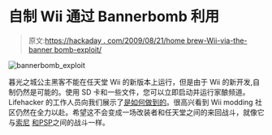 # 自制 Wii 通过 Bannerbomb 利用

> 原文:[https://hackaday . com/2009/08/21/home brew-Wii-via-the-banner bomb-exploit/](https://hackaday.com/2009/08/21/homebrew-wii-via-the-bannerbomb-exploit/)

![bannerbomb_exploit](../Images/3feba01d2f0cb66aaf9acf76072a659f.png "bannerbomb_exploit")

暮光之城公主黑客不能在任天堂 Wii 的新版本上运行，但是由于 Wii 的新开发,自制仍然是可能的。使用 SD 卡和一些文件，您可以立即启动并运行家酿频道。Lifehacker 的工作人员向我们展示了[是如何做到的](http://lifehacker.com/5342733/hack-your-wii-for-homebrew-without-twilight-princess)。很高兴看到 Wii modding 社区仍然在全力以赴。希望这不会变成一场改装者和任天堂之间的来回战斗，就像它与[索尼](http://hackaday.com/2009/05/07/psp-3000-firmware-503-hacked/) [和](http://hackaday.com/2008/11/19/psp-3000-hacked/)[PSP](http://hackaday.com/2007/01/30/psp-downgrader-for-v303-released/)之间的战斗一样。